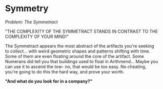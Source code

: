 # Symmetry

_Problem: The Symmetract_

"THE COMPLEXITY OF THE SYMMETRACT STANDS IN CONTRAST TO THE COMPLEXITY OF YOUR MIND!"

The Symmetract appears the most abstract of the artifacts you're seeking to collect... with weird geometric shapes and patterns shifting with time. Some of them are even floating around the core of the artifact. Some Numerans did tell you that buildings used to float in Arithmend... Maybe you can use it to ascend the tow- no, that would be too easy. No cheating, you're going to do this the hard way, and prove your worth.

**"And what do you look for in a company?"**
